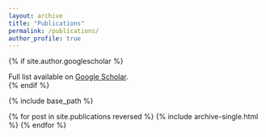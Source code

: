 ```yaml
---
layout: archive
title: "Publications"
permalink: /publications/
author_profile: true
---
```


{% if site.author.googlescholar %}
  <div class="wordwrap">Full list available on <a href="{{site.author.googlescholar}}">Google Scholar</a>.</div>
{% endif %}

{% include base_path %}

<div class="publications-list">
  {% for post in site.publications reversed %}
    {% include archive-single.html %}
  {% endfor %}
</div>
